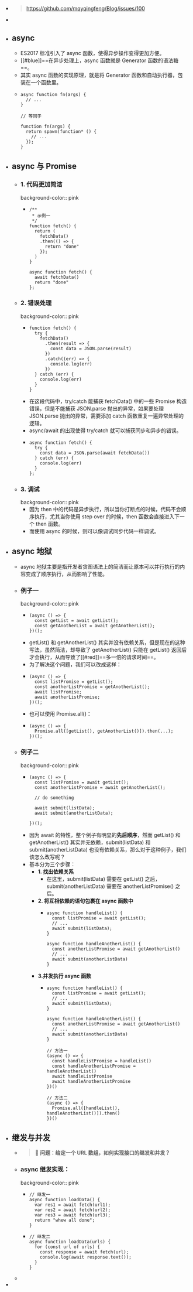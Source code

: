 - > https://github.com/mqyqingfeng/Blog/issues/100
-
- ## async
	- ES2017 标准引入了 async 函数，使得异步操作变得更加方便。
	- [[#blue]]==在异步处理上，async 函数就是 Generator 函数的语法糖==。
	- 其实 async 函数的实现原理，就是将 Generator 函数和自动执行器，包装在一个函数里。
	- ```
	  async function fn(args) {
	    // ...
	  }
	  
	  // 等同于
	  
	  function fn(args) {
	    return spawn(function* () {
	      // ...
	    });
	  }
	  ```
- ## async 与 Promise
	- ### 1. 代码更加简洁
	  background-color:: pink
		- ```
		  /**
		   * 示例一
		   */
		  function fetch() {
		    return (
		      fetchData()
		      .then(() => {
		        return "done"
		      });
		    )
		  }
		  
		  async function fetch() {
		    await fetchData()
		    return "done"
		  };
		  ```
	- ### 2. 错误处理
	  background-color:: pink
		- ```
		  function fetch() {
		    try {
		      fetchData()
		        .then(result => {
		          const data = JSON.parse(result)
		        })
		        .catch((err) => {
		          console.log(err)
		        })
		    } catch (err) {
		      console.log(err)
		    }
		  }
		  ```
		- 在这段代码中，try/catch 能捕获 fetchData() 中的一些 Promise 构造错误，但是不能捕获 JSON.parse 抛出的异常，如果要处理 JSON.parse 抛出的异常，需要添加 catch 函数重复一遍异常处理的逻辑。
		- async/await 的出现使得 try/catch 就可以捕获同步和异步的错误。
		- ```
		  async function fetch() {
		    try {
		      const data = JSON.parse(await fetchData())
		    } catch (err) {
		      console.log(err)
		    }
		  };
		  ```
	- ### 3. 调试
	  background-color:: pink
		- 因为 then 中的代码是异步执行，所以当你打断点的时候，代码不会顺序执行，尤其当你使用 step over 的时候，then 函数会直接进入下一个 then 函数。
		- 而使用 async 的时候，则可以像调试同步代码一样调试。
- ## async 地狱
	- async 地狱主要是指开发者贪图语法上的简洁而让原本可以并行执行的内容变成了顺序执行，从而影响了性能。
	- ### 例子一
	  background-color:: pink
		- ```
		  (async () => {
		    const getList = await getList();
		    const getAnotherList = await getAnotherList();
		  })();
		  ```
		- getList() 和 getAnotherList() 其实并没有依赖关系，但是现在的这种写法，虽然简洁，却导致了 getAnotherList() 只能在 getList() 返回后才会执行，从而导致了[[#red]]==多一倍的请求时间==。
		- 为了解决这个问题，我们可以改成这样：
		- ```
		  (async () => {
		    const listPromise = getList();
		    const anotherListPromise = getAnotherList();
		    await listPromise;
		    await anotherListPromise;
		  })();
		  ```
		- 也可以使用 Promise.all()：
		- ```
		  (async () => {
		    Promise.all([getList(), getAnotherList()]).then(...);
		  })();
		  ```
	- ### 例子二
	  background-color:: pink
		- ```
		  (async () => {
		    const listPromise = await getList();
		    const anotherListPromise = await getAnotherList();
		  
		    // do something
		  
		    await submit(listData);
		    await submit(anotherListData);
		  
		  })();
		  ```
		- 因为 await 的特性，整个例子有明显的**先后顺序**，然而 getList() 和 getAnotherList() 其实并无依赖，submit(listData) 和 submit(anotherListData) 也没有依赖关系，那么对于这种例子，我们该怎么改写呢？
		- 基本分为三个步骤：
			- **1. 找出依赖关系**
				- 在这里，submit(listData) 需要在 getList() 之后，submit(anotherListData) 需要在 anotherListPromise() 之后。
			- **2. 将互相依赖的语句包裹在 async 函数中**
				- ```
				  async function handleList() {
				    const listPromise = await getList();
				    // ...
				    await submit(listData);
				  }
				  
				  async function handleAnotherList() {
				    const anotherListPromise = await getAnotherList()
				    // ...
				    await submit(anotherListData)
				  }
				  ```
			- **3.并发执行 async 函数**
				- ```
				  async function handleList() {
				    const listPromise = await getList();
				    // ...
				    await submit(listData);
				  }
				  
				  async function handleAnotherList() {
				    const anotherListPromise = await getAnotherList()
				    // ...
				    await submit(anotherListData)
				  }
				  
				  // 方法一
				  (async () => {
				    const handleListPromise = handleList()
				    const handleAnotherListPromise = handleAnotherList()
				    await handleListPromise
				    await handleAnotherListPromise
				  })()
				  
				  // 方法二
				  (async () => {
				    Promise.all([handleList(), handleAnotherList()]).then()
				  })()
				  ```
- ## 继发与并发
	- > 📖 **问题：给定一个 URL 数组，如何实现接口的继发和并发？**
	- ### async 继发实现：
	  background-color:: pink
		- ```
		  // 继发一
		  async function loadData() {
		    var res1 = await fetch(url1);
		    var res2 = await fetch(url2);
		    var res3 = await fetch(url3);
		    return "whew all done";
		  }
		  ```
		- ```
		  // 继发二
		  async function loadData(urls) {
		    for (const url of urls) {
		      const response = await fetch(url);
		      console.log(await response.text());
		    }
		  }
		  ```
	-
-